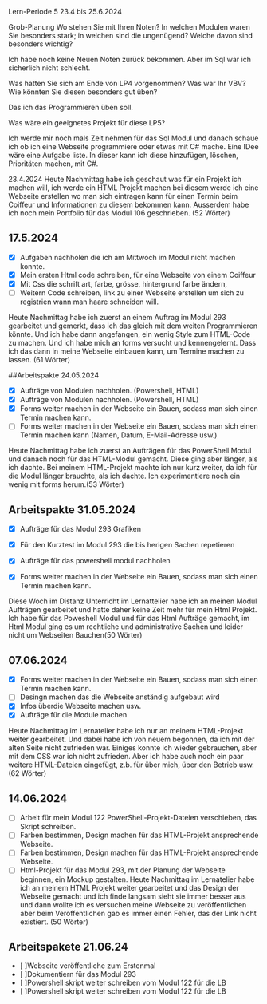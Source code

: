 
Lern-Periode 5
23.4 bis 25.6.2024

Grob-Planung
Wo stehen Sie mit Ihren Noten? In welchen Modulen waren Sie besonders stark; in welchen sind die ungenügend? Welche davon sind besonders wichtig?

Ich habe noch keine Neuen Noten zurück bekommen. Aber im Sql war ich sicherlich nicht schlecht. 

Was hatten Sie sich am Ende von LP4 vorgenommen? Was war Ihr VBV? Wie könnten Sie diesen besonders gut üben?

Das ich das Programmieren üben soll.

Was wäre ein geeignetes Projekt für diese LP5?

Ich werde mir noch mals Zeit nehmen für das Sql Modul und danach schaue ich ob ich eine Webseite programmiere oder etwas mit C# mache. Eine IDee wäre eine Aufgabe liste. In dieser kann ich diese hinzufügen, löschen, Prioritäten machen, mit C#. 

23.4.2024
Heute Nachmittag habe ich geschaut was für ein Projekt ich machen will, ich werde ein HTML Projekt machen bei diesem werde ich eine Webseite erstellen wo man sich eintragen kann für einen Termin beim Coiffeur und Informationen zu diesem bekommen kann. Ausserdem habe ich noch mein Portfolio für das Modul 106 geschrieben. (52 Wörter)

## 17.5.2024
- [x] Aufgaben nachholen die ich am Mittwoch im Modul nicht machen konnte.
- [x] Mein ersten Html code schreiben, für eine Webseite von einem Coiffeur
- [x] Mit Css die schrift art, farbe, grösse, hintergrund farbe ändern,
- [ ] Weitern Code schreiben, link zu einer Webseite erstellen um sich zu registrien wann man haare schneiden will.

Heute Nachmittag habe ich zuerst an einem Auftrag im Modul 293 gearbeitet und gemerkt, dass ich das gleich mit dem weiten Programmieren könnte. Und ich habe dann angefangen, ein wenig Style zum HTML-Code zu machen. Und ich habe mich an forms versucht und kennengelernt. Dass ich das dann in meine Webseite einbauen kann, um Termine machen zu lassen. (61 Wörter)

##Arbeitspakte 24.05.2024

- [x] Aufträge von Modulen nachholen. (Powershell, HTML)
- [x] Aufträge von Modulen nachholen. (Powershell, HTML)
- [x] Forms weiter machen in der Webseite ein Bauen, sodass man sich einen Termin machen kann.
- [ ] Forms weiter machen in der Webseite ein Bauen, sodass man sich einen Termin machen kann (Namen, Datum, E-Mail-Adresse usw.)

Heute Nachmittag habe ich zuerst an Aufträgen für das PowerShell Modul und danach noch für das HTML-Modul gemacht. Diese ging aber länger, als ich dachte. Bei meinem HTML-Projekt machte ich nur kurz weiter, da ich für die Modul länger brauchte, als ich dachte. Ich experimentiere noch ein wenig mit forms herum.(53 Wörter)

## Arbeitspakte 31.05.2024
- [x] Aufträge für das Modul 293 Grafiken
- [x] Für den Kurztest im Modul 293 die bis herigen Sachen repetieren
- [x] Aufträge für das powershell modul nachholen
- [x]  Forms weiter machen in der Webseite ein Bauen, sodass man sich einen Termin machen kann.


Diese Woch im Distanz Unterricht im Lernattelier habe ich an meinen Modul Aufträgen gearbeitet und hatte daher keine Zeit mehr für mein Html Projekt. Ich habe für das Poweshell Modul und für das Html Aufträge gemacht, im Html Modul ging es um rechtliche und administrative Sachen und leider nicht um Webseiten Bauchen(50 Wörter)

## 07.06.2024
-	[x]  Forms weiter machen in der Webseite ein Bauen, sodass man sich einen Termin machen kann.
-	[ ]  Desingn machen das die Webseite anständig aufgebaut wird
-	[x]  Infos überdie Webseite machen usw.
-	[x]  Aufträge für die Module machen

Heute Nachmittag im Lernatelier habe ich nur an meinem HTML-Projekt weiter gearbeitet. Und dabei habe ich von neuem begonnen, da ich mit der alten Seite nicht zufrieden war. Einiges konnte ich wieder gebrauchen, aber mit dem CSS war ich nicht zufrieden. Aber ich habe auch noch ein paar weitere HTML-Dateien eingefügt, z.b. für über mich, über den Betrieb usw. (62 Wörter)

## 14.06.2024
- [ ] Arbeit für mein Modul 122 PowerShell-Projekt-Dateien verschieben, das Skript schreiben. 
- [ ] Farben bestimmen, Design machen für das HTML-Projekt ansprechende Webseite.
- [ ] Farben bestimmen, Design machen für das HTML-Projekt ansprechende Webseite.
- [ ] Html-Projekt für das Modul 293, mit der Planung der Webseite beginnen, ein Mockup gestalten.
Heute Nachmittag im Lernatelier habe ich an meinem HTML Projekt weiter gearbeitet und das Design der Webseite gemacht und ich finde langsam sieht sie immer besser aus und dann wollte ich es versuchen meine Webseite zu veröffentlichen aber beim Veröffentlichen gab es immer einen Fehler, das der Link nicht existiert. (50 Wörter)

## Arbeitspakete 21.06.24

- [ ]Webseite veröffentliche zum Erstenmal 
- [ ]Dokumentiern für das Modul 293
- [ ]Powershell skript weiter schreiben vom Modul 122 für die LB
- [ ]Powershell skript weiter schreiben vom Modul 122 für die LB

